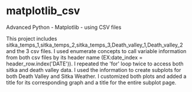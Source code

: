# matplotlib_csv
Advanced Python - Matplotlib - using CSV files

This project includes sitka_temps_1,sitka_temps_2,sitka_temps_3,Death_valley_1,Death_valley_2 and the 3 csv files. I used enumerate concepts to call variable information from both csv files by its header name (EX:date_index = header_row.index('DATE')). I repeated the 'for' loop twice to access both sitka and death valley data. I used the information to create subplots for both Death Valley and Sitka Weather. I customized both plots and added a title for its corresponding graph and a title for the entire subplot page. 

